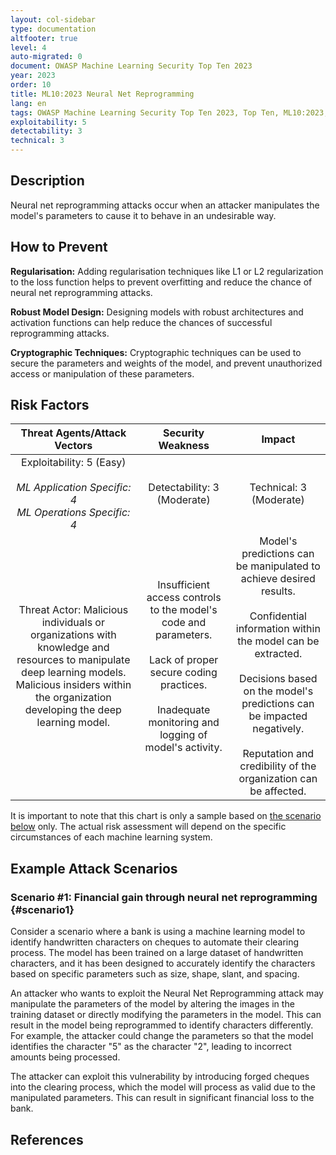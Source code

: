 ```yaml
---
layout: col-sidebar
type: documentation
altfooter: true
level: 4
auto-migrated: 0
document: OWASP Machine Learning Security Top Ten 2023
year: 2023
order: 10
title: ML10:2023 Neural Net Reprogramming
lang: en
tags: OWASP Machine Learning Security Top Ten 2023, Top Ten, ML10:2023, mltop10, mlsectop10
exploitability: 5
detectability: 3
technical: 3
---
```


## Description

Neural net reprogramming attacks occur when an attacker manipulates the model\'s
parameters to cause it to behave in an undesirable way.

## How to Prevent

**Regularisation:** Adding regularisation techniques like L1 or L2
regularization to the loss function helps to prevent overfitting and reduce the
chance of neural net reprogramming attacks.

**Robust Model Design:** Designing models with robust architectures and
activation functions can help reduce the chances of successful reprogramming
attacks.

**Cryptographic Techniques:** Cryptographic techniques can be used to secure the
parameters and weights of the model, and prevent unauthorized access or
manipulation of these parameters.

## Risk Factors

|                                                                                       Threat Agents/Attack Vectors                                                                                        |                                                                                 Security Weakness                                                                                 |                                                                                                                                             Impact                                                                                                                                              |
| :-------------------------------------------------------------------------------------------------------------------------------------------------------------------------------------------------------: | :-------------------------------------------------------------------------------------------------------------------------------------------------------------------------------: | :---------------------------------------------------------------------------------------------------------------------------------------------------------------------------------------------------------------------------------------------------------------------------------------------: |
|                                                      Exploitability: 5 (Easy) <br><br> _ML Application Specific: 4_ <br> _ML Operations Specific: 4_                                                      |                                                                            Detectability: 3 (Moderate)                                                                            |                                                                                                                                     Technical: 3 (Moderate)                                                                                                                                     |
| Threat Actor: Malicious individuals or organizations with knowledge and resources to manipulate deep learning models. <br> Malicious insiders within the organization developing the deep learning model. | Insufficient access controls to the model's code and parameters. <br><br> Lack of proper secure coding practices. <br><br> Inadequate monitoring and logging of model's activity. | Model's predictions can be manipulated to achieve desired results. <br><br>Confidential information within the model can be extracted. <br><br> Decisions based on the model's predictions can be impacted negatively. <br><br> Reputation and credibility of the organization can be affected. |

It is important to note that this chart is only a sample based on
[the scenario below](#scenario1) only. The actual risk assessment will depend on
the specific circumstances of each machine learning system.

## Example Attack Scenarios

### Scenario \#1: Financial gain through neural net reprogramming {#scenario1}

Consider a scenario where a bank is using a machine learning model to identify
handwritten characters on cheques to automate their clearing process. The model
has been trained on a large dataset of handwritten characters, and it has been
designed to accurately identify the characters based on specific parameters such
as size, shape, slant, and spacing.

An attacker who wants to exploit the Neural Net Reprogramming attack may
manipulate the parameters of the model by altering the images in the training
dataset or directly modifying the parameters in the model. This can result in
the model being reprogrammed to identify characters differently. For example,
the attacker could change the parameters so that the model identifies the
character "5" as the character "2", leading to incorrect amounts being
processed.

The attacker can exploit this vulnerability by introducing forged cheques into
the clearing process, which the model will process as valid due to the
manipulated parameters. This can result in significant financial loss to the
bank.

## References
